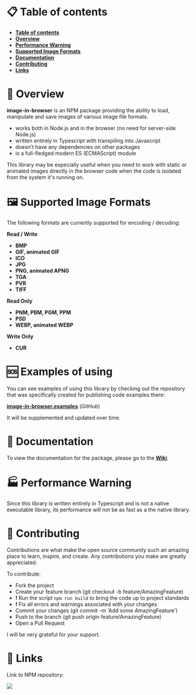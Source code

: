 📋 Table of contents
=================

- [**Table of contents**](#table-of-contents)
- [**Overview**](#overview)
- [**Performance Warning**](#performance-warning)
- [**Supported Image Formats**](#supported-image-formats)
- [**Documentation**](#documentation)
- [**Contributing**](#contributing)
- [**Links**](#links)

📜 Overview
========

**image-in-browser** is an NPM package providing the ability to load, manipulate and save images of various image file formats.

- works both in Node.js and in the browser (no need for server-side Node.js)
- written entirely in Typescript with transpiling into Javascript
- doesn't have any dependencies on other packages
- is a full-fledged modern ES (ECMAScript) module

This library may be especially useful when you need to work with static or animated images directly in the browser code when the code is isolated from the system it's running on.

🖼️ Supported Image Formats
=======================

The following formats are currently supported for encoding / decoding:

**Read / Write**

- **BMP**
- **GIF, animated GIF**
- **ICO**
- **JPG**
- **PNG, animated APNG**
- **TGA**
- **PVR**
- **TIFF**

**Read Only**

- **PNM, PBM, PGM, PPM**
- **PSD**
- **WEBP, animated WEBP**

**Write Only**

- **CUR**

🆘 Examples of using
=================

You can see examples of using this library by checking out the repository that was specifically created for publishing code examples there:

[**image-in-browser.examples**](https://github.com/yegor-pelykh/image-in-browser.examples) (_GitHub_)

It will be supplemented and updated over time.

📰 Documentation
============

To view the documentation for the package, please go to the [**Wiki**](https://github.com/yegor-pelykh/image-in-browser/wiki).

🏭 Performance Warning
===================

Since this library is written entirely in Typescript and is not a native executable library, its performance will not be as fast as a the native library.

🔧 Contributing
============

Contributions are what make the open source community such an amazing place to learn, inspire, and create. Any contributions you make are greatly appreciated.

To contribute:
- Fork the project
- Create your feature branch (git checkout -b feature/AmazingFeature)
- **!** Run the script `npm run build` to bring the code up to project standards
- **!** Fix all errors and warnings associated with your changes
- Commit your changes (git commit -m 'Add some AmazingFeature')
- Push to the branch (git push origin feature/AmazingFeature)
- Open a Pull Request

I will be very grateful for your support.

🔗 Links
=====

Link to NPM repository:

<a href="https://nodei.co/npm/image-in-browser/"><img src="https://nodei.co/npm/image-in-browser.png"></a>
